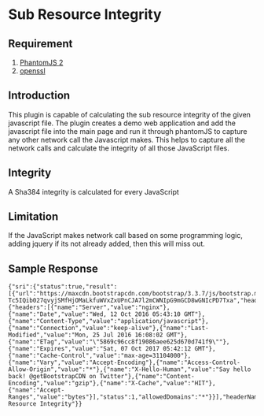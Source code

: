 # Sub Resource Integrity

## Requirement

1. [PhantomJS 2](http://phantomjs.org/download.html)
2. [openssl](https://www.openssl.org/source/)

## Introduction

This plugin is capable of calculating the sub resource integrity of the given javascript file. The plugin creates a demo web application and add the javascript file into the main page and run it through phantomJS to capture any other network call the Javascript makes. This helps to capture all the network calls and calculate the integrity of all those JavaScript files.

## Integrity

A Sha384 integrity is calculated for every JavaScript

## Limitation

If the JavaScript makes network call based on some programming logic, adding jquery if its not already added, then this will miss out.

## Sample Response

```
{"sri":{"status":true,"result":[{"url":"https://maxcdn.bootstrapcdn.com/bootstrap/3.3.7/js/bootstrap.min.js","integrity":"sha384-Tc5IQib027qvyjSMfHjOMaLkfuWVxZxUPnCJA7l2mCWNIpG9mGCD8wGNIcPD7Txa","headersInfo":{"headers":[{"name":"Server","value":"nginx"},{"name":"Date","value":"Wed, 12 Oct 2016 05:43:10 GMT"},{"name":"Content-Type","value":"application/javascript"},{"name":"Connection","value":"keep-alive"},{"name":"Last-Modified","value":"Mon, 25 Jul 2016 16:08:02 GMT"},{"name":"ETag","value":"\"5869c96cc8f19086aee625d670d741f9\""},{"name":"Expires","value":"Sat, 07 Oct 2017 05:42:12 GMT"},{"name":"Cache-Control","value":"max-age=31104000"},{"name":"Vary","value":"Accept-Encoding"},{"name":"Access-Control-Allow-Origin","value":"*"},{"name":"X-Hello-Human","value":"Say hello back! @getBootstrapCDN on Twitter"},{"name":"Content-Encoding","value":"gzip"},{"name":"X-Cache","value":"HIT"},{"name":"Accept-Ranges","value":"bytes"}],"status":1,"allowedDomains":"*"}}],"headerName":"Sub Resource Integrity"}}
```
